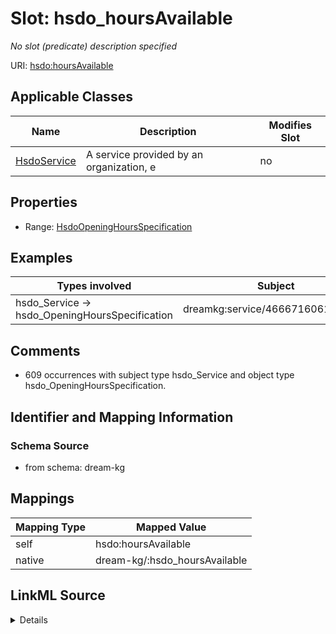 

# Slot: hsdo_hoursAvailable


_No slot (predicate) description specified_





URI: [hsdo:hoursAvailable](http://schema.org/hoursAvailable)



<!-- no inheritance hierarchy -->





## Applicable Classes

| Name | Description | Modifies Slot |
| --- | --- | --- |
| [HsdoService](../classes/HsdoService.md) | A service provided by an organization, e |  no  |







## Properties

* Range: [HsdoOpeningHoursSpecification](../classes/HsdoOpeningHoursSpecification.md)






## Examples

| Types involved | Subject | Predicate | Object |
| --- | --- | --- | --- |
| hsdo_Service → hsdo_OpeningHoursSpecification | dreamkg:service/4666716061171712 | hsdo:hoursAvailable | dreamkg:service/hours/friday/4666716061171712 |


## Comments

* 609 occurrences with subject type hsdo_Service and object type hsdo_OpeningHoursSpecification.

## Identifier and Mapping Information







### Schema Source


* from schema: dream-kg




## Mappings

| Mapping Type | Mapped Value |
| ---  | ---  |
| self | hsdo:hoursAvailable |
| native | dream-kg/:hsdo_hoursAvailable |




## LinkML Source

<details>
```yaml
name: hsdo_hoursAvailable
description: No slot (predicate) description specified
comments:
- 609 occurrences with subject type hsdo_Service and object type hsdo_OpeningHoursSpecification.
examples:
- description: hsdo_Service → hsdo_OpeningHoursSpecification
  object:
    example_object: dreamkg:service/hours/friday/4666716061171712
    example_predicate: hsdo:hoursAvailable
    example_subject: dreamkg:service/4666716061171712
from_schema: dream-kg
rank: 1000
slot_uri: hsdo:hoursAvailable
alias: hsdo_hoursAvailable
domain_of:
- hsdo_Service
range: hsdo_OpeningHoursSpecification

```
</details>